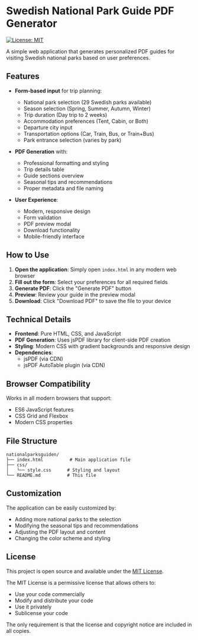 # Swedish National Park Guide PDF Generator

[![License: MIT](https://img.shields.io/badge/License-MIT-yellow.svg)](https://opensource.org/licenses/MIT)

A simple web application that generates personalized PDF guides for visiting Swedish national parks based on user preferences.

## Features

- **Form-based input** for trip planning:
  - National park selection (29 Swedish parks available)
  - Season selection (Spring, Summer, Autumn, Winter)
  - Trip duration (Day trip to 2 weeks)
  - Accommodation preferences (Tent, Cabin, or Both)
  - Departure city input
  - Transportation options (Car, Train, Bus, or Train+Bus)
  - Park entrance selection (varies by park)

- **PDF Generation** with:
  - Professional formatting and styling
  - Trip details table
  - Guide sections overview
  - Seasonal tips and recommendations
  - Proper metadata and file naming

- **User Experience**:
  - Modern, responsive design
  - Form validation
  - PDF preview modal
  - Download functionality
  - Mobile-friendly interface

## How to Use

1. **Open the application**: Simply open `index.html` in any modern web browser
2. **Fill out the form**: Select your preferences for all required fields
3. **Generate PDF**: Click the "Generate PDF" button
4. **Preview**: Review your guide in the preview modal
5. **Download**: Click "Download PDF" to save the file to your device

## Technical Details

- **Frontend**: Pure HTML, CSS, and JavaScript
- **PDF Generation**: Uses jsPDF library for client-side PDF creation
- **Styling**: Modern CSS with gradient backgrounds and responsive design
- **Dependencies**: 
  - jsPDF (via CDN)
  - jsPDF AutoTable plugin (via CDN)

## Browser Compatibility

Works in all modern browsers that support:
- ES6 JavaScript features
- CSS Grid and Flexbox
- Modern CSS properties

## File Structure

```
nationalparksguiden/
├── index.html          # Main application file
├── css/
│   └── style.css      # Styling and layout
└── README.md          # This file
```

## Customization

The application can be easily customized by:
- Adding more national parks to the selection
- Modifying the seasonal tips and recommendations
- Adjusting the PDF layout and content
- Changing the color scheme and styling

## License

This project is open source and available under the [MIT License](LICENSE).

The MIT License is a permissive license that allows others to:
- Use your code commercially
- Modify and distribute your code
- Use it privately
- Sublicense your code

The only requirement is that the license and copyright notice are included in all copies.
